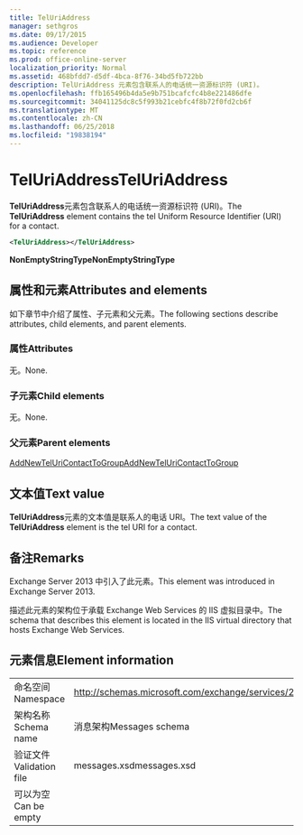 ```yaml
---
title: TelUriAddress
manager: sethgros
ms.date: 09/17/2015
ms.audience: Developer
ms.topic: reference
ms.prod: office-online-server
localization_priority: Normal
ms.assetid: 468bfdd7-d5df-4bca-8f76-34bd5fb722bb
description: TelUriAddress 元素包含联系人的电话统一资源标识符 (URI)。
ms.openlocfilehash: ffb165496b4da5e9b751bcafcfc4b8e221486dfe
ms.sourcegitcommit: 34041125dc8c5f993b21cebfc4f8b72f0fd2cb6f
ms.translationtype: MT
ms.contentlocale: zh-CN
ms.lasthandoff: 06/25/2018
ms.locfileid: "19838194"
---
```

# <a name="teluriaddress"></a><span data-ttu-id="5f5fb-103">TelUriAddress</span><span class="sxs-lookup"><span data-stu-id="5f5fb-103">TelUriAddress</span></span>

<span data-ttu-id="5f5fb-104">**TelUriAddress**元素包含联系人的电话统一资源标识符 (URI)。</span><span class="sxs-lookup"><span data-stu-id="5f5fb-104">The **TelUriAddress** element contains the tel Uniform Resource Identifier (URI) for a contact.</span></span> 
  
```XML
<TelUriAddress></TelUriAddress>
```

 <span data-ttu-id="5f5fb-105">**NonEmptyStringType**</span><span class="sxs-lookup"><span data-stu-id="5f5fb-105">**NonEmptyStringType**</span></span>
## <a name="attributes-and-elements"></a><span data-ttu-id="5f5fb-106">属性和元素</span><span class="sxs-lookup"><span data-stu-id="5f5fb-106">Attributes and elements</span></span>

<span data-ttu-id="5f5fb-107">如下章节中介绍了属性、子元素和父元素。</span><span class="sxs-lookup"><span data-stu-id="5f5fb-107">The following sections describe attributes, child elements, and parent elements.</span></span>
  
### <a name="attributes"></a><span data-ttu-id="5f5fb-108">属性</span><span class="sxs-lookup"><span data-stu-id="5f5fb-108">Attributes</span></span>

<span data-ttu-id="5f5fb-109">无。</span><span class="sxs-lookup"><span data-stu-id="5f5fb-109">None.</span></span>
  
### <a name="child-elements"></a><span data-ttu-id="5f5fb-110">子元素</span><span class="sxs-lookup"><span data-stu-id="5f5fb-110">Child elements</span></span>

<span data-ttu-id="5f5fb-111">无。</span><span class="sxs-lookup"><span data-stu-id="5f5fb-111">None.</span></span>
  
### <a name="parent-elements"></a><span data-ttu-id="5f5fb-112">父元素</span><span class="sxs-lookup"><span data-stu-id="5f5fb-112">Parent elements</span></span>

[<span data-ttu-id="5f5fb-113">AddNewTelUriContactToGroup</span><span class="sxs-lookup"><span data-stu-id="5f5fb-113">AddNewTelUriContactToGroup</span></span>](addnewteluricontacttogroup.md)
  
## <a name="text-value"></a><span data-ttu-id="5f5fb-114">文本值</span><span class="sxs-lookup"><span data-stu-id="5f5fb-114">Text value</span></span>

<span data-ttu-id="5f5fb-115">**TelUriAddress**元素的文本值是联系人的电话 URI。</span><span class="sxs-lookup"><span data-stu-id="5f5fb-115">The text value of the **TelUriAddress** element is the tel URI for a contact.</span></span> 
  
## <a name="remarks"></a><span data-ttu-id="5f5fb-116">备注</span><span class="sxs-lookup"><span data-stu-id="5f5fb-116">Remarks</span></span>

<span data-ttu-id="5f5fb-117">Exchange Server 2013 中引入了此元素。</span><span class="sxs-lookup"><span data-stu-id="5f5fb-117">This element was introduced in Exchange Server 2013.</span></span>
  
<span data-ttu-id="5f5fb-118">描述此元素的架构位于承载 Exchange Web Services 的 IIS 虚拟目录中。</span><span class="sxs-lookup"><span data-stu-id="5f5fb-118">The schema that describes this element is located in the IIS virtual directory that hosts Exchange Web Services.</span></span>
  
## <a name="element-information"></a><span data-ttu-id="5f5fb-119">元素信息</span><span class="sxs-lookup"><span data-stu-id="5f5fb-119">Element information</span></span>

|||
|:-----|:-----|
|<span data-ttu-id="5f5fb-120">命名空间</span><span class="sxs-lookup"><span data-stu-id="5f5fb-120">Namespace</span></span>  <br/> |http://schemas.microsoft.com/exchange/services/2006/messages  <br/> |
|<span data-ttu-id="5f5fb-121">架构名称</span><span class="sxs-lookup"><span data-stu-id="5f5fb-121">Schema name</span></span>  <br/> |<span data-ttu-id="5f5fb-122">消息架构</span><span class="sxs-lookup"><span data-stu-id="5f5fb-122">Messages schema</span></span>  <br/> |
|<span data-ttu-id="5f5fb-123">验证文件</span><span class="sxs-lookup"><span data-stu-id="5f5fb-123">Validation file</span></span>  <br/> |<span data-ttu-id="5f5fb-124">messages.xsd</span><span class="sxs-lookup"><span data-stu-id="5f5fb-124">messages.xsd</span></span>  <br/> |
|<span data-ttu-id="5f5fb-125">可以为空</span><span class="sxs-lookup"><span data-stu-id="5f5fb-125">Can be empty</span></span>  <br/> ||
   

